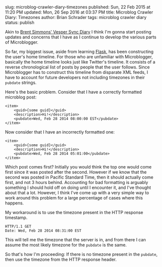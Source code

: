 slug: microblog-crawler-diary-timezones
published: Sun, 22 Feb 2015 at 11:20 PM
updated: Mon, 26 Sep 2016 at 03:37 PM
title: Microblog Crawler Diary: Timezones
author: Brian Schrader
tags: microblog crawler diary
status: publish

Akin to [Brent Simmons' Vesper Sync Diary][1] I think I'm gonna start posting updates and concerns that I have as I continue to develop the various parts of Microblogger. 

[1]: http://inessential.com/vespersyncdiary

So far, my biggest issue, aside from learning [Flask][2], has been constructing the user's home timeline. For those who are unfamiliar with Microblogger, basically the home timeline looks just like Twitter's timeline. It consists of a reverse chronological list of posts by people that the user follows. Since Microblogger has to construct this timeline from disparate XML feeds, I have to account for future developers not including timezones in their `pubdate` strings. 

[2]: http://flask.pocoo.org

Here's the basic problem. Consider that I have a correctly formatted microblog post:

    <item>
    	<guid>{some guid}</guid>
    	<description>Hi!</description>
    	<pubdate>Wed, Feb 28 2014 08:00:00 EST</pubdate>
    </item>

Now consider that I have an incorrectly formatted one:

    <item>
    	<guid>{some guid}</guid>
    	<description>Hi!</description>
    	<pubdate>Wed, Feb 28 2014 05:01:00</pubdate>
    </item>

Which post comes first? Initially you would think the top one would come first since it was posted after the second. However if we know that the second was posted in Pacific Standard Time, then it should actually come first, and not 3 hours behind. Accounting for bad formatting is arguably something I should hold off on doing until I encounter it, and I've thought about that a lot. However, I think I've come up with a very simple way to work around this problem for a large percentage of cases where this happens.

My workaround is to use the timezone present in the HTTP response timestamp. 

    HTTP/1.1 GET
    Date: Wed, Feb 28 2014 08:31:00 EST

This will tell me the timezone that the server is in, and from there I can assume the most likely timezone for the `pubdate` is the same.

So that's how I'm proceeding: If there is no timezone present in the `pubdate`, then use the timezone from the HTTP response header. 

